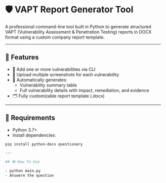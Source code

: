 # 🛡️ VAPT Report Generator Tool

A professional command-line tool built in Python to generate structured VAPT (Vulnerability Assessment & Penetration Testing) reports in DOCX format using a custom company report template.

---

## 🚀 Features

- 🔐 Add one or more vulnerabilities via CLI
- 📸 Upload multiple screenshots for each vulnerability
- 📄 Automatically generates:
  - Vulnerability summary table
  - Full vulnerability details with impact, remediation, and evidence
- 🗂️ Fully customizable report template (.docx)

---

## 🧰 Requirements

- Python 3.7+
- Install dependencies:

```bash
pip install python-docx questionary

---

## 🛠️ How To Use

- python main.py
- Answere the question
